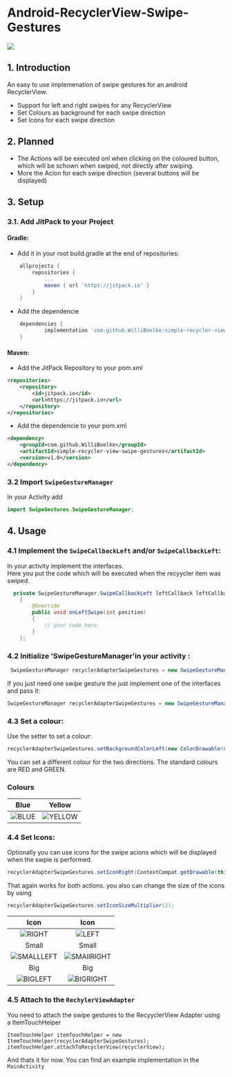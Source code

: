 # Android-RecyclerView-Swipe-Gestures

[![](https://jitpack.io/v/WilliBoelke/simple-recycler-view-swipe-gestures.svg)](https://jitpack.io/#WilliBoelke/simple-recycler-view-swipe-gestures)


## 1. Introduction 

An easy to use implemenation of swipe gestures for an android RecyclerView. 

* Support for left and right swipes for any RecyclerView
* Set Colours as background for each swipe direction
* Set Icons for each swipe direction 




## 2. Planned 

* The Actions will be executed onl when clicking on the coloured button, which will be schown when swiped, not directly after swiping. 
* More the Acion for each swipe direction (several buttons will be displayed)

## 3. Setup 

### 3.1. Add JitPack to your Project

#### Gradle: 

* Add it in your root build.gradle at the end of repositories:
```groovy
	allprojects {
		repositories {
			...
			maven { url 'https://jitpack.io' }
		}
	}
```

* Add the dependencie 
```groovy
	dependencies {
	        implementation 'com.github.WilliBoelke:simple-recycler-view-swipe-gestures:v1.0'
	}
```

#### Maven:

* Add the JitPack Repository to your pom.xml 
```xml
<repositories>
	<repository>
		<id>jitpack.io</id>
		<url>https://jitpack.io</url>
	</repository>
</repositories>
```

* Add the dependencie to your pom.xml

```xml
<dependency>
	<groupId>com.github.WilliBoelke</groupId>
	<artifactId>simple-recycler-view-swipe-gestures</artifactId>
	<version>v1.0</version>
</dependency>
```


### 3.2 Import `SwipeGestureManager`  <br />

In your Activity add  <br />
```java 
import SwipeGestures.SwipeGestureManager;
```


## 4. Usage 

### 4.1 Implement the `SwipeCallbackLeft` and/or `SwipeCallbackLeft`:
In your activity implement the interfaces. <br />
Here you put the code which will be executed when the recyycler item was swiped.
```java
  private SwipeGestureManager.SwipeCallbackLeft leftCallback leftCallback = new SwipeCallbackLeft()
    {
        @Override
        public void onLeftSwipe(int position)
        {
            // your code here 
        }
    }; 
```

### 4.2 Initialize 'SwipeGestureManager'in your activity :  <br />

```java
 SwipeGestureManager recyclerAdapterSwipeGestures = new SwipeGestureManager(rightCallback, leftCallback);
```
If you just need one swipe gesture the just implement one of the interfaces and pass it:
 <br />
```java
SwipeGestureManager recyclerAdapterSwipeGestures = new SwipeGestureManager(rightCallback);
```



### 4.3 Set a colour:
Use the setter to set a colour: 
```java     
recyclerAdapterSwipeGestures.setBackgroundColorLeft(new ColorDrawable(Color.RED));
```
You can set a different colour for the two directions.
The standard colours are RED and GREEN.

### Colours 
Blue                          |  Yellow
:-----------------------------------:|:---------------------------------------:
![BLUE](img/ColourBlue.png )       | ![YELLOW](img/ColourYellow.png)

### 4.4 Set Icons:
Optionally you can use icons for the swipe acions which will be displayed when the swpie is performed. 
```java
recyclerAdapterSwipeGestures.setIconRight(ContextCompat.getDrawable(this, R.drawable.your_icon));
```
That again works for both actions. 
you also can change the size of the icons by using 
```java
recyclerAdapterSwipeGestures.setIconSizeMultiplier(2);
```

Icon                                 |  Icon
:-----------------------------------:|:---------------------------------------:
![RIGHT](img/IconLeft.png )          | ![LEFT](img/IconRight.png)
Small                                |  Small
![SMALLLEFT](img/SmallIconLeft.png ) | ![SMAllRIGHT](img/SmallIconRight.png) 
Big                                  |  Big
![BIGLEFT](img/BigIconLeft.png )     | ![BIGRIGHT](img/BigIconRight.png) 

### 4.5 Attach to the `RechylerViewAdapter`
You need to attach the swipe gestures to the RecyyclerView Adapter using a ItemTouchHelper
```
ItemTouchHelper itemTouchHelper = new ItemTouchHelper(recyclerAdapterSwipeGestures);
itemTouchHelper.attachToRecyclerView(recyclerView);
```



And thats it for now.
You can find an example implementation in the `MainActivity`
